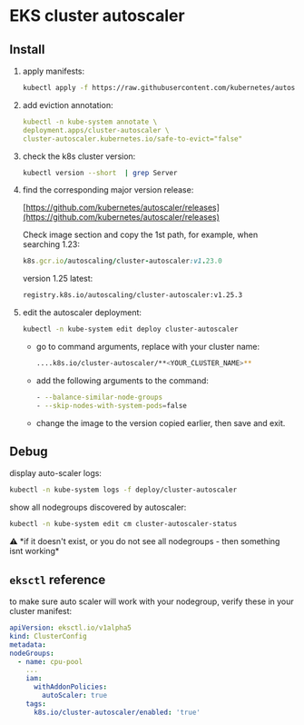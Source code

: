 # EKS cluster autoscaler

## Install

1. apply manifests:
    
    ```bash
    kubectl apply -f https://raw.githubusercontent.com/kubernetes/autoscaler/master/cluster-autoscaler/cloudprovider/aws/examples/cluster-autoscaler-autodiscover.yaml
    ```
    
2. add eviction annotation:
    
    ```yaml
    kubectl -n kube-system annotate \
    deployment.apps/cluster-autoscaler \
    cluster-autoscaler.kubernetes.io/safe-to-evict="false"
    ```
    
3. check the k8s cluster version:
    
    ```bash
    kubectl version --short  | grep Server
    ```
    
4. find the corresponding major version release:
    
    [https://github.com/kubernetes/autoscaler/releases](https://github.com/kubernetes/autoscaler/releases)
    
    Check image section and copy the 1st path, for example, when searching 1.23:
    
    
    ```ruby
    k8s.gcr.io/autoscaling/cluster-autoscaler:v1.23.0
    ```
    
    version 1.25 latest:
    
    ```bash
    registry.k8s.io/autoscaling/cluster-autoscaler:v1.25.3
    ```
    
5. edit the autoscaler deployment:
    
    ```bash
    kubectl -n kube-system edit deploy cluster-autoscaler
    ```
    
    - go to command arguments, replace with your cluster name:
        
        ```bash
        ....k8s.io/cluster-autoscaler/**<YOUR_CLUSTER_NAME>**
        ```
        
    - add the following arguments to the command:
        
        ```bash
        - --balance-similar-node-groups
        - --skip-nodes-with-system-pods=false
        ```
        
    - change the image to the version copied earlier, then save and exit.

## Debug

display auto-scaler logs:

```bash
kubectl -n kube-system logs -f deploy/cluster-autoscaler
```

show all nodegroups discovered by autoscaler:

```bash
kubectl -n kube-system edit cm cluster-autoscaler-status
```

<aside>
⚠️ *if it doesn't exist, or you do not see all nodegroups - then something isnt working*

</aside>

## `eksctl` reference

to make sure auto scaler will work with your nodegroup, verify these in your cluster manifest:

```yaml
apiVersion: eksctl.io/v1alpha5
kind: ClusterConfig
metadata:
nodeGroups:
  - name: cpu-pool
    ...
    iam:
      withAddonPolicies: 
        autoScaler: true
    tags:
      k8s.io/cluster-autoscaler/enabled: 'true'
```